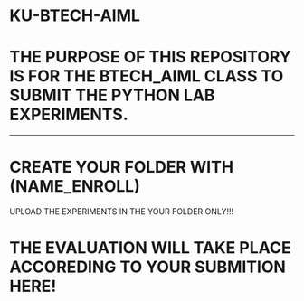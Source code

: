# KU-BTECH-AIML

# THE PURPOSE OF THIS REPOSITORY IS FOR THE BTECH_AIML CLASS TO SUBMIT THE PYTHON LAB EXPERIMENTS.
___
# CREATE YOUR FOLDER WITH (NAME_ENROLL)

UPLOAD THE EXPERIMENTS IN THE YOUR FOLDER ONLY!!!

# THE EVALUATION WILL TAKE PLACE ACCOREDING TO YOUR SUBMITION HERE!
